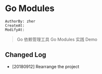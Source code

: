 Go Modules
==========
```
AuthorBy: zher
CreateAt:
ModifyAt:
```

> Go 依赖管理工具 Go Modules 实践 Demo

## Changed Log

- [20180912] Rearrange the project